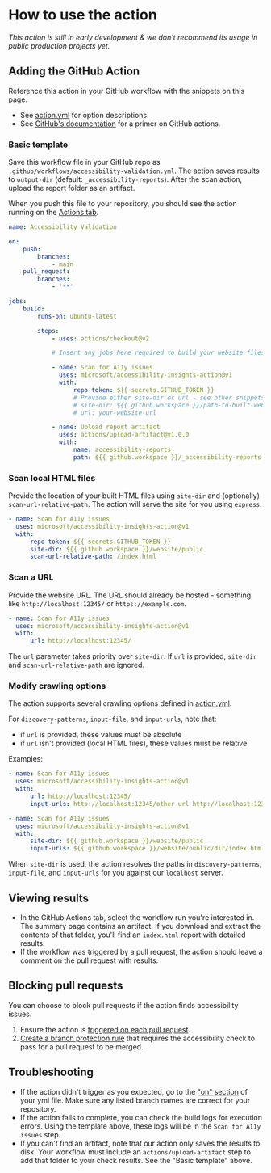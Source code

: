 # How to use the action

_This action is still in early development & we don't recommend its usage in public production projects yet._

## Adding the GitHub Action

Reference this action in your GitHub workflow with the snippets on this page.

-   See [action.yml](https://github.com/microsoft/accessibility-insights-action/blob/main/action.yml) for option descriptions.
-   See [GitHub's documentation](https://docs.github.com/en/actions/learn-github-actions/introduction-to-github-actions#create-an-example-workflow) for a primer on GitHub actions.

### Basic template

Save this workflow file in your GitHub repo as `.github/workflows/accessibility-validation.yml`. The action saves results to `output-dir` (default: `_accessibility-reports`). After the scan action, upload the report folder as an artifact.

When you push this file to your repository, you should see the action running on the [Actions tab](https://docs.github.com/en/actions/quickstart#viewing-your-workflow-results).

```yml
name: Accessibility Validation

on:
    push:
        branches:
            - main
    pull_request:
        branches:
            - '**'

jobs:
    build:
        runs-on: ubuntu-latest

        steps:
            - uses: actions/checkout@v2

            # Insert any jobs here required to build your website files

            - name: Scan for A11y issues
              uses: microsoft/accessibility-insights-action@v1
              with:
                  repo-token: ${{ secrets.GITHUB_TOKEN }}
                  # Provide either site-dir or url - see other snippets
                  # site-dir: ${{ github.workspace }}/path-to-built-website
                  # url: your-website-url

            - name: Upload report artifact
              uses: actions/upload-artifact@v1.0.0
              with:
                  name: accessibility-reports
                  path: ${{ github.workspace }}/_accessibility-reports
```

### Scan local HTML files

Provide the location of your built HTML files using `site-dir` and (optionally) `scan-url-relative-path`. The action will serve the site for you using `express`.

```yml
- name: Scan for A11y issues
  uses: microsoft/accessibility-insights-action@v1
  with:
      repo-token: ${{ secrets.GITHUB_TOKEN }}
      site-dir: ${{ github.workspace }}/website/public
      scan-url-relative-path: /index.html
```

### Scan a URL

Provide the website URL. The URL should already be hosted - something like `http://localhost:12345/` or `https://example.com`.

```yml
- name: Scan for A11y issues
  uses: microsoft/accessibility-insights-action@v1
  with:
      url: http://localhost:12345/
```

The `url` parameter takes priority over `site-dir`. If `url` is provided, `site-dir` and `scan-url-relative-path` are ignored.

### Modify crawling options

The action supports several crawling options defined in [action.yml](https://github.com/microsoft/accessibility-insights-action/blob/main/action.yml).

For `discovery-patterns`, `input-file`, and `input-urls`, note that:

-   if `url` is provided, these values must be absolute
-   if `url` isn't provided (local HTML files), these values must be relative

Examples:

```yml
- name: Scan for A11y issues
  uses: microsoft/accessibility-insights-action@v1
  with:
      url: http://localhost:12345/
      input-urls: http://localhost:12345/other-url http://localhost:12345/other-url2
```

```yml
- name: Scan for A11y issues
  uses: microsoft/accessibility-insights-action@v1
  with:
      site-dir: ${{ github.workspace }}/website/public
      input-urls: ${{ github.workspace }}/website/public/dir/index.html ${{ github.workspace }}/website/public/dir2/index.html
```

When `site-dir` is used, the action resolves the paths in `discovery-patterns`, `input-file`, and `input-urls` for you against our `localhost` server.

## Viewing results

-   In the GitHub Actions tab, select the workflow run you're interested in. The summary page contains an artifact. If you download and extract the contents of that folder, you'll find an `index.html` report with detailed results.
-   If the workflow was triggered by a pull request, the action should leave a comment on the pull request with results.

## Blocking pull requests

You can choose to block pull requests if the action finds accessibility issues.

1. Ensure the action is [triggered on each pull request](https://docs.github.com/en/actions/reference/events-that-trigger-workflows#configuring-workflow-events).
2. [Create a branch protection rule](https://docs.github.com/en/github/administering-a-repository/managing-a-branch-protection-rule#creating-a-branch-protection-rule) that requires the accessibility check to pass for a pull request to be merged.

## Troubleshooting

-   If the action didn't trigger as you expected, go to the ["on" section](https://docs.github.com/en/actions/reference/workflow-syntax-for-github-actions#on) of your yml file. Make sure any listed branch names are correct for your repository.
-   If the action fails to complete, you can check the build logs for execution errors. Using the template above, these logs will be in the `Scan for A11y issues` step.
-   If you can't find an artifact, note that our action only saves the results to disk. Your workflow must include an `actions/upload-artifact` step to add that folder to your check results. See the "Basic template" above.
